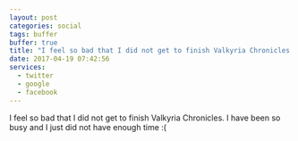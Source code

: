 ```yaml
---
layout: post
categories: social
tags: buffer
buffer: true
title: "I feel so bad that I did not get to finish Valkyria Chronicles. I have been so busy and I just did not have enough time  :("
date: 2017-04-19 07:42:56
services: 
  - twitter
  - google
  - facebook
---
```

I feel so bad that I did not get to finish Valkyria Chronicles. I have been so busy and I just did not have enough time  :(

